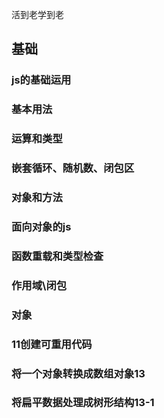 活到老学到老

## 基础 
### js的基础运用
### 基本用法
### 运算和类型

### 嵌套循环、随机数、闭包区

### 对象和方法


### 面向对象的js
### 函数重载和类型检查
### 作用域\闭包
### 对象
### 11创建可重用代码
### 将一个对象转换成数组对象13
### 将扁平数据处理成树形结构13-1
